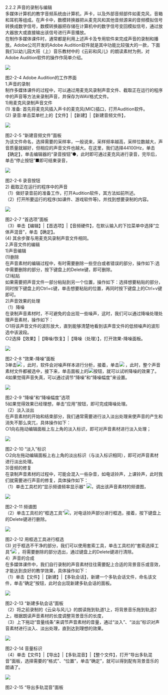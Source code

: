 2.2.2 声音的录制与编辑  
多媒体计算机的教字音频系统由计算机，声卡，以及外部音频部件如麦克风，音箱和耳机等组成。在声卡中，数模转换器把从麦克风和其他音频源来的音频模拟信号转换成数字信号，数模转换器把存储在计算机中的数字信号变回模拟信号，通过放大器放大或直接输出该信号进行声音播放。  
在制作多媒体课件时，通常都是利用上述声卡及专用软件来完成声音的录制和播放。Adobe公司开发的Adobe Audition软件就是其中功能比较强大的一款，下面我们以幼儿园大班（上）音乐教材中的《云彩和风儿》的朗读素材为例，对Adobe Audition软件的操作作简单介绍。

![](/assets/2-2-4.png)

图2-2-4   Adobe Audition的工作界面  
1.声音的录制  
制作多媒体课件的过程中，可以通过用麦克风录制声音文件、截取正在运行的程序中的声音等方法来录制声音，井保存为WAV格式文件。  
1\)用麦克风录制声音文件  
\(1\) 准备: 首先将麦克风插入声卡的麦克风\(MIC\)插口，打开Audition软件。  
\(2\) 录音:单击菜单栏上的【文件】\|【新建】\|【新建音频文件】，

![](/assets/2-2-5.png)

图2-2-5  “新建音频文件”面板  
为该文件命名，选择需要的采样率，一般说来，采样频率越高，采样位数越大，声音质量就越好，但相应的声音文件也越大。在这里，我们选择44100Hz，单击【确定】，单击编辑器的“录音按钮”●，此时即可通过麦克风进行录音，完毕后，单击“停止按钮”■即可结東录音，

![](/assets/2-2-6.png)

图2-2-6  录音按钮  
2\) 截取正在运行的程序中的声音  
（1）做好录音前的准备工作，打开Audition软件，其方法如前所述。  
（2）打开所要运行的程序\(如课件、游戏软件等\)，并找到想要录制的内容。

![](/assets/2-2-7.png)

图2-2-7  “首选项”面板  
（3）单击【编辑】\|【首选项】\|【音频硬件】，在默认输入的下拉菜单中选择“立体声混音”，单击【确定】。  
\(4\) 其余步骤与用麦克风录制声音文件相同。  
2.声音文件的编辑  
1\)声音编辑  
\(1\)删除  
在声音素材的编辑过程中，有时需要删除一些空白或者错误的部分，操作如下:选中需要删除的部分，按下键盘上的Delete键，即可删除。  
\(2\)粘贴  
如果需要把声音文件一部分粘贴到另一个位置，操作如下：选择想要粘贴的部分，同时按下键盘上的Ctrl+c键，单击想要粘贴的位置，再同时按下键盘上的Ctrl+v键即可。  
2\)声音效果的处理  
（1）降噪  
在录制声音素材时，不可避免的会出现一些噪声，这时，我们可以通过降噪处理处理声音素材，操作如下：  
○1将该声音文件的波形放大，直到能够清楚地看到该声音文件的低频噪声的波形选中该波段。  
○2选择【效果】\|【降噪/恢复】\|【降噪（处理）】，打开效果-降噪面板。

![](/assets/2-2-8.png)

图2-2-8  “效果-降噪”面板  
3单击![](/assets/2-2-9.png) ，此时，软件会对噪声样本进行分析，接着，单击![](/assets/2-2-10.png) ，此时，整个声音素材文件都被选中，接下来，单击面板上的![](/assets/2-2-11.png)按钮，就可以试听降噪的效果了。  
4如果觉得声音失真，可以通过调节“降噪”和“降噪幅度”来设置。

![](/assets/2-2-12.png)

图2-2-9  “降噪”和“降噪幅度”选项  
5如果觉得效果已经理想，单击“应用”按钮，即可完成降噪处理。  
（2）淡入淡出  
在声音素材的开始和结束部分，我们通常需要进行淡入淡出处理来使声音的产生和消失不那么突兀，具体操作如下：  
○1向右拖动编辑面板上左上角的淡入标识，即可对声音素材进行淡入处理；

![](/assets/2-2-13.png)

图2-2-10  “淡入”标识  
○2向左拖动编辑面板上右上角的淡出标识（与淡入标识相同），即可对声音素材进行淡出处理。  
3\)音频的修复  
在录制声音素材的过程中，可能会混入一些杂音，如电话铃声，上课铃声，此时我们就需要进行声音的修复，具体操作如下：  
（1）单击工具栏的“显示频谱频率显示器” ![](/assets/2-2-14.png)，调出该声音素材的频谱图，

![](/assets/2-2-15.png)

图2-2-11 频谱图  
（2）单击工具栏的“框选工具”![](/assets/2-2-16.png)，对电话铃声部分进行框选，接着，按下键盘上的Delete键进行删除。

![](/assets/2-2-17.png)

图2-2-12  用框选工具进行框选  
\(3\) 对于框选不干净的部分，我们可以使用套索工具，单击工具栏的“套索选择工具”![](/assets/2-2-18.png) ，将需要删除的部分选出，通过键盘上的Delete键进行清除。  
4）声音的合成  
在多媒体课件中，我们自行录制的声音素材往往需要配上合适的背景音乐或音效，才能达到良好的教学效果，具体操作如下：  
（1）单击【文件】\|【新建】\|【多轨会话】，新建一个多轨会话文件，命名该文件，单击“确定”按钮，此时会出现新建多轨会话的面板。

![](/assets/2-2-19.png)

图2-2-13  “新建多轨会话”面板  
（2）将之前录制的《云朵与风儿》的朗读拖到轨道1上，将背景音乐拖到轨道2上，根据朗读声音素材的长度调整背景音乐的长度，  
（3）上下拖动“音量线条”来调节声音素材的音量，通过“淡入”、“淡出”标识对声音素材进行淡入、淡出处理，直到达到理想的效果。

![](/assets/2-2-20.png)

图2-2-14  音量标识  
（4）单击【文件】\|【导出】\|【多轨混音】\|【整个文件】，打开“导出多轨混音”面板，选择需要的“格式”、“位置”，单击“确定”，就可以得到配有背景音乐的朗诵了。

![](/assets/2-2-21.png)

图2-2-15  “导出多轨混音”面板

